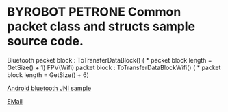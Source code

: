 
# BYROBOT PETRONE Common packet class and structs sample source code.

Bluetooth packet block : ToTransferDataBlock() ( * packet block length = GetSize() + 1)
FPV(Wifi) packet block : ToTransferDataBlockWifi() ( * packet block length = GetSize() + 6)

[Android bluetooth JNI sample](android/java/bluetooth.cpp)

[EMail](mailto://dev@byrobot.co.kr)